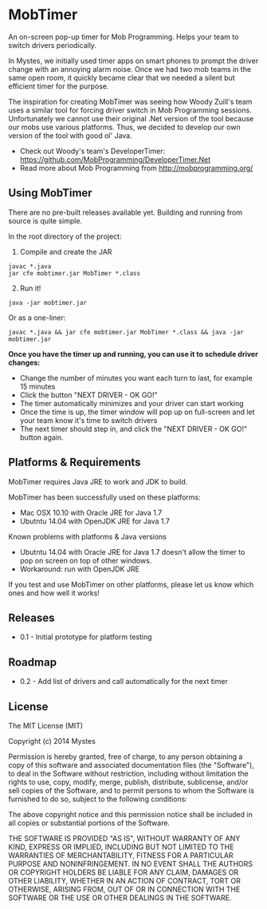 MobTimer
========

An on-screen pop-up timer for Mob Programming. Helps your team to switch drivers periodically.

In Mystes, we initially used timer apps on smart phones to prompt the driver change with an annoying alarm noise. Once we had two mob teams in the same open room, it quickly became clear that we needed a silent but efficient timer for the purpose.

The inspiration for creating MobTimer was seeing how Woody Zuill's team uses a similar tool for forcing driver switch in Mob Programming sessions. Unfortunately we cannot use their original .Net version of the tool because our mobs use various platforms. Thus, we decided to develop our own version of the tool with good ol' Java.

- Check out Woody's team's DeveloperTimer: https://github.com/MobProgramming/DeveloperTimer.Net
- Read more about Mob Programming from http://mobprogramming.org/

## Using MobTimer

There are no pre-built releases available yet. Building and running from source is quite simple.

In the root directory of the project:

1. Compile and create the JAR
```
javac *.java
jar cfe mobtimer.jar MobTimer *.class
```
2. Run it!
```
java -jar mobtimer.jar
```

Or as a one-liner:
```
javac *.java && jar cfe mobtimer.jar MobTimer *.class && java -jar mobtimer.jar
```

**Once you have the timer up and running, you can use it to schedule driver changes:**
* Change the number of minutes you want each turn to last, for example 15 minutes
* Click the button "NEXT DRIVER - OK GO!"
* The timer automatically minimizes and your driver can start working
* Once the time is up, the timer window will pop up on full-screen and let your team know it's time to switch drivers
* The next timer should step in, and click the "NEXT DRIVER - OK GO!" button again.

## Platforms & Requirements

MobTimer requires Java JRE to work and JDK to build.

MobTimer has been successfully used on these platforms:
- Mac OSX 10.10 with Oracle JRE for Java 1.7
- Ubutntu 14.04 with OpenJDK JRE for Java 1.7

Known problems with platforms & Java versions
- Ubutntu 14.04 with Oracle JRE for Java 1.7 doesn't allow the timer to pop on screen on top of other windows.
 - Workaround: run with OpenJDK JRE

If you test and use MobTimer on other platforms, please let us know which ones and how well it works!

## Releases

- 0.1 - Initial prototype for platform testing

## Roadmap

- 0.2 - Add list of drivers and call automatically for the next timer


## License

The MIT License (MIT)

Copyright (c) 2014 Mystes

Permission is hereby granted, free of charge, to any person obtaining a copy
of this software and associated documentation files (the "Software"), to deal
in the Software without restriction, including without limitation the rights
to use, copy, modify, merge, publish, distribute, sublicense, and/or sell
copies of the Software, and to permit persons to whom the Software is
furnished to do so, subject to the following conditions:

The above copyright notice and this permission notice shall be included in all
copies or substantial portions of the Software.

THE SOFTWARE IS PROVIDED "AS IS", WITHOUT WARRANTY OF ANY KIND, EXPRESS OR
IMPLIED, INCLUDING BUT NOT LIMITED TO THE WARRANTIES OF MERCHANTABILITY,
FITNESS FOR A PARTICULAR PURPOSE AND NONINFRINGEMENT. IN NO EVENT SHALL THE
AUTHORS OR COPYRIGHT HOLDERS BE LIABLE FOR ANY CLAIM, DAMAGES OR OTHER
LIABILITY, WHETHER IN AN ACTION OF CONTRACT, TORT OR OTHERWISE, ARISING FROM,
OUT OF OR IN CONNECTION WITH THE SOFTWARE OR THE USE OR OTHER DEALINGS IN THE
SOFTWARE.

